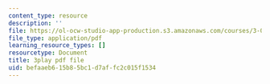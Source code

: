 ```yaml
---
content_type: resource
description: ''
file: https://ol-ocw-studio-app-production.s3.amazonaws.com/courses/3-091sc-introduction-to-solid-state-chemistry-fall-2010/befaaeb615b85bc1d7affc2c015f1534_xEnYH0KNkfA.pdf
file_type: application/pdf
learning_resource_types: []
resourcetype: Document
title: 3play pdf file
uid: befaaeb6-15b8-5bc1-d7af-fc2c015f1534
---
```

